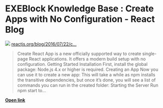 # EXEBlock Knowledge Base : Create Apps with No Configuration - React Blog

![](https://reactjs.org/favicon.ico) [reactjs.org/blog/2016/07/22/c…](https://reactjs.org/blog/2016/07/22/create-apps-with-no-configuration.html)

> Create React App is a new officially supported way to create single-page React applications. It offers a modern build setup with no configuration. Getting Started Installation First, install the global package: Node.js 4.x or higher is required. Creating an App Now you can use it to create a new app: This will take a while as npm installs the transitive dependencies, but once it’s done, you will see a list of commands you can run in the created folder: Starting the Server Run npm start to…

[**Open link**](https://reactjs.org/blog/2016/07/22/create-apps-with-no-configuration.html)

